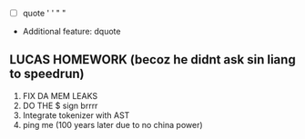 - [ ] quote ' ' " "
- Additional feature: dquote

## LUCAS HOMEWORK (becoz he didnt ask sin liang to speedrun)
1. FIX DA MEM LEAKS 
2. DO THE $ sign brrrr
3. Integrate tokenizer with AST
4. ping me (100 years later due to no china power)